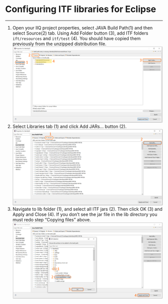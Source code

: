 
# Configuring ITF libraries for Eclipse

* * *

1. Open your IIQ project properties, select JAVA Build Path(1) and then select Source(2) tab. Using Add Folder button (3), add ITF folders `ift/resources` and `itf/test` (4). You should have copied them previously from the unzipped distribution file.
    ![eclipse libraries 1.PNG](assets%2Fimages%2Feclipse%20libraries%201.PNG)
2. Select Libraries tab (1) and click Add JARs... button (2).
    ![eclipse libraries 2.PNG](assets%2Fimages%2Feclipse%20libraries%202.PNG)
3. Navigate to lib folder (1), and select all ITF jars (2). Then click OK (3) and Apply and Close (4). If you don’t see the jar file in the lib directory you must redo step “Copying files” above.
    ![eclipse libraries 3.PNG](assets%2Fimages%2Feclipse%20libraries%203.PNG)